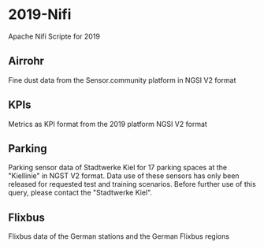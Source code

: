 # 2019-Nifi
Apache Nifi Scripte for 2019


## Airrohr

Fine dust data from the Sensor.community platform in NGSI V2 format

## KPIs

Metrics as KPI format from the 2019 platform NGSI V2 format

## Parking

Parking sensor data of Stadtwerke Kiel for 17 parking spaces at the "Kiellinie" in NGST V2 format.
Data use of these sensors has only been released for requested test and training scenarios.
Before further use of this query, please contact the "Stadtwerke Kiel".

## Flixbus

Flixbus data of the German stations and the German Flixbus regions
